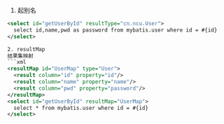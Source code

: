 1. 起别名
```xml
<select id="getUserById" resultType="cn.ncu.User">
  select id,name,pwd as password from mybatis.user where id = #{id}
</select>

2. resultMap
结果集映射
```xml
<resultMap id="UserMap" type="User">
  <result column="id" property="id"/>
  <result column="name" property="name"/>
  <result column="pwd" property="password"/>
</resultMap>
<select id="getUserById" resultMap="UserMap">
  select * from mybatis.user where id = #{id}
</select>
```
